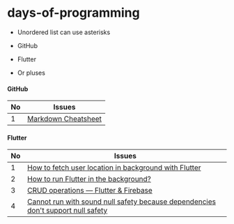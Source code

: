 # days-of-programming

* Unordered list can use asterisks

- GitHub

- Flutter

+ Or pluses


#### GitHub
No | Issues
--- |--- 
1 | [Markdown Cheatsheet](https://github.com/adam-p/markdown-here/wiki/Markdown-Cheatsheet)




#### Flutter
No | Issues
--- | ---
1 | [How to fetch user location in background with Flutter](https://medium.com/@pierre.sabot/how-to-fetch-user-location-in-background-with-flutter-e3494021bdf5)
2 | [How to run Flutter in the background?](https://medium.com/vrt-digital-studio/flutter-workmanager-81e0cfbd6f6e)
3 | [CRUD operations — Flutter & Firebase](https://medium.com/flutter-community/flutter-firestore-crud-operations-8a7004b97d71)
4 | [Cannot run with sound null safety because dependencies don't support null safety](https://stackoverflow.com/questions/64917744/cannot-run-with-sound-null-safety-because-dependencies-dont-support-null-safety)
